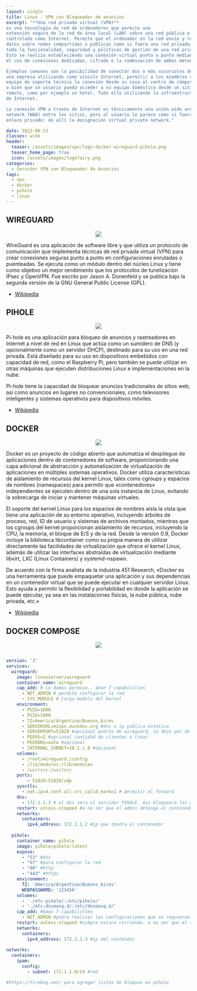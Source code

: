 ```yaml
---
layout: single
title: Linux - VPN con Bloqueador de anuncios
excerpt: "**Una red privada virtual (VPN)**
es una tecnología de red de ordenadores que permite una 
extensión segura de la red de área local (LAN) sobre una red pública o no 
controlada como Internet. Permite que el ordenador en la red envíe y reciba 
datos sobre redes compartidas o públicas como si fuera una red privada, con 
toda la funcionalidad, seguridad y políticas de gestión de una red privada.
Esto se realiza estableciendo una conexión virtual punto a punto mediante
el uso de conexiones dedicadas, cifrado o la combinación de ambos métodos.

Ejemplos comunes son la posibilidad de conectar dos o más sucursales de 
una empresa utilizando como vínculo Internet, permitir a los miembros del
equipo de soporte técnico la conexión desde su casa al centro de cómputo 
o bien que un usuario pueda acceder a su equipo doméstico desde un sitio 
remoto, como por ejemplo un hotel. Todo ello utilizando la infraestructura 
de Internet.

La conexión VPN a través de Internet es técnicamente una unión wide area 
network (WAN) entre los sitios, pero al usuario le parece como si fuera un 
enlace privado: de allí la designación virtual private network."

date: 2022-06-23
classes: wide
header:
  teaser: /assets/images/vpn/logo-docker-wireguard-pihole.png
  teaser_home_page: true
  icon: /assets/images/logofairy.png
categories:
  - Servidor VPN con Bloqueador de Anuncios
tags:  
  - vpn
  - docker
  - pihole
  - linux
---
```


## WIREGUARD

<p align="center">
<img src="/assets/images/vpn/wireguard.jpg">
</p>

WireGuard es una aplicación de software libre y que utiliza un protocolo de 
comunicación que implementa técnicas de red privada virtual (VPN)
para crear conexiones seguras punto a punto en configuraciones enrutadas o 
puenteadas. Se ejecuta como un módulo dentro del núcleo Linux y tiene como 
objetivo un mejor rendimiento que los protocolos de tunelización IPsec y 
OpenVPN. Fue escrito por Jason A. Donenfeld y se publica bajo la segunda 
versión de la GNU General Public License (GPL). 

- [Wikipedia](https://es.wikipedia.org/wiki/WireGuard)

## PIHOLE

<p align="center">
<img src="/assets/images/vpn/pi-hole_logo.png">
</p>


Pi-hole es una aplicación para bloqueo de anuncios y rastreadores en Internet
a nivel de red en Linux que actúa como un sumidero de DNS (y opcionalmente 
como un servidor DHCP), destinado para su uso en una red privada. Está diseñado 
para su uso en dispositivos embebidos con capacidad de red, como el Raspberry 
Pi, pero también se puede utilizar en otras máquinas que ejecuten distribuciones 
Linux e implementaciones en la nube.

Pi-hole tiene la capacidad de bloquear anuncios tradicionales de sitios web, 
así como anuncios en lugares no convencionales, como televisores inteligentes 
y sistemas operativos para dispositivos móviles.


- [Wikipedia](https://es.wikipedia.org/wiki/Pi-hole)

## DOCKER


<p align="center">
<img src="/assets/images/vpn/docker_container_engine_logo.png">
</p>


Docker es un proyecto de código abierto que automatiza el despliegue de 
aplicaciones dentro de contenedores de software, proporcionando una capa 
adicional de abstracción y automatización de virtualización de aplicaciones 
en múltiples sistemas operativos. Docker utiliza características de 
aislamiento de recursos del kernel Linux, tales como cgroups y espacios de 
nombres (namespaces) para permitir que «contenedores» independientes se 
ejecuten dentro de una sola instancia de Linux, evitando la sobrecarga de 
iniciar y mantener máquinas virtuales.

El soporte del kernel Linux para los espacios de nombres aísla la vista que 
tiene una aplicación de su entorno operativo, incluyendo árboles de proceso, 
red, ID de usuario y sistemas de archivos montados, mientras que los cgroups 
del kernel proporcionan aislamiento de recursos, incluyendo la CPU, la memoria, 
el bloque de E/S y de la red. Desde la versión 0.9, Docker incluye la 
biblioteca libcontainer como su propia manera de utilizar directamente las 
facilidades de virtualización que ofrece el kernel Linux, además de utilizar 
las interfaces abstraídas de virtualización mediante libvirt, LXC 
(Linux Containers) y systemd-nspawn.

De acuerdo con la firma analista de la industria 451 Research, 
«Docker es una herramienta que puede empaquetar una aplicación y sus 
dependencias en un contenedor virtual que se puede ejecutar en cualquier 
servidor Linux. Esto ayuda a permitir la flexibilidad y portabilidad en donde 
la aplicación se puede ejecutar, ya sea en las instalaciones físicas, la nube 
pública, nube privada, etc.»

- [Wikipedia](HTTPS://ES.WIKIPEDIA.ORG/WIKI/DOCKER_(SOFTWARE))


## DOCKER COMPOSE


<p align="center">
<img src="/assets/images/vpn/docker-wireguard-pihole.png">
</p>


```yaml

version: '3'
services:
  wireguard:
    image: linuxserver/wireguard
    container_name: wireguard
    cap_add: # Le damos permiso.. $man 7 capabilities
      - NET_ADMIN # permite configurar la red
      - SYS_MODULE # Carga modulo del kernel
    environment:
      - PUID=1000
      - PGID=1000
      - TZ=America/Argentina/Buenos_Aires
      - SERVERURL=mivpn.duckdns.org #dns o ip publica estatica
      - SERVERPORT=51820 #opcional puerto de wireguard, lo dejo por defecto
      - PEERS=2 #opcional cantidad de clientes a crear
      - PEERDNS=auto #opcional
      - INTERNAL_SUBNET=10.1.1.0 #opcional
    volumes:
      - /root/wireguard:/config
      - /lib/modules:/lib/modules
      - /usr/src:/usr/src
    ports:
        - 51820:51820/udp
    sysctls:
      - net.ipv4.conf.all.src_valid_mark=1 # permitir el forward
    dns:
      - 172.1.1.3 # el dns sera el servidor PIHOLE. Asi bloqueara los anuncios
    restart: unless-stopped #a no ser que el admin detenga el contenedor por cualquier cosa que se detenga, se iniciara de nuevo
    networks:
      containers:
        ipv4_address: 172.1.1.2 #ip que tendra el contenedor 
 
  pihole:
    container_name: pihole
    image: pihole/pihole:latest
    expose:
      - "53" #dns
      - "67" #para configurar la red
      - "80" #http
      - "443" #https
    environment:
      TZ: 'America/Argentina/Buenos_Aires'
      WEBPASSWORD: '123456'
    volumes:
      - './etc-pihole/:/etc/pihole/'
      - './etc-dnsmasq.d/:/etc/dnsmasq.d/'
    cap_add: #$man 7 capabilities
      - NET_ADMIN #podra realizar las configuraciones que se requieran en el contenedor
    restart: unless-stopped #simpre estara corriendo. a no ser que el admin lo detenga
    networks:
      containers:
        ipv4_address: 172.1.1.3 #ip del contendor
 
networks:
  containers:
    ipam:
      config:
        - subnet: 172.1.1.0/24 #red 

#https://firebog.net/ para agregar listas de bloqueo en pihole

```
